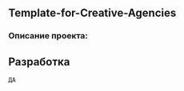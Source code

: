 <h2 alingn='center'> Template-for-Creative-Agencies </h2>

### Описание проекта:
    
## Разработка
    ДА


####

   